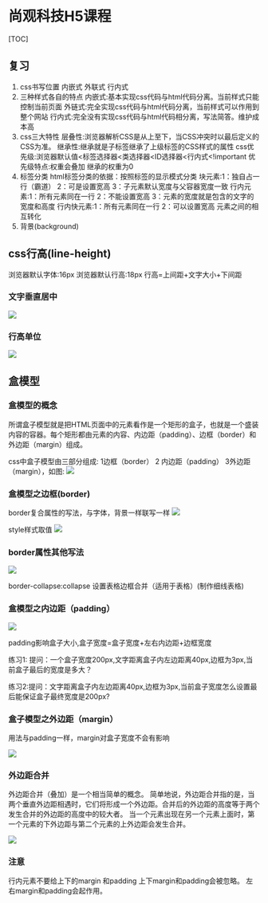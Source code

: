 # 尚观科技H5课程

[TOC]



## 复习

1. css书写位置
   内嵌式
   外联式
   行内式
2. 三种样式各自的特点
   内嵌式:基本实现css代码与html代码分离。当前样式只能控制当前页面
   外链式:完全实现css代码与html代码分离，当前样式可以作用到整个网站
   行内式:完全没有实现css代码与html代码相分离，写法简答。维护成本高
3. css三大特性
   层叠性:浏览器解析CSS是从上至下，当CSS冲突时以最后定义的CSS为准。
   继承性:继承就是子标签继承了上级标签的CSS样式的属性
   css优先级:浏览器默认值<标签选择器<类选择器<ID选择器<行内式<!important
   优先级特点:权重会叠加   继承的权重为0
4. 标签分类
   html标签分类的依据：按照标签的显示模式分类
   块元素:1：独自占一行（霸道） 2：可是设置宽高   3：子元素默认宽度与父容器宽度一致
   行内元素:1：所有元素同在一行  2：不能设置宽高 3：元素的宽度就是包含的文字的宽度和高度
   行内快元素:1：所有元素同在一行  2：可以设置宽高
   元素之间的相互转化
5. 背景(background)

## css行高(line-height)

浏览器默认字体:16px
浏览器默认行高:18px
行高=上间距+文字大小+下间距

### 文字垂直居中

![](1.png)

### 行高单位

![](2.png)

## 盒模型

### 盒模型的概念

所谓盒子模型就是把HTML页面中的元素看作是一个矩形的盒子，也就是一个盛装内容的容器。每个矩形都由元素的内容、内边距（padding）、边框（border）和外边距（margin）组成。

css中盒子模型由三部分组成: 1边框（border） 2 内边距（padding） 3外边距（margin），如图:
![](3.png)

### 盒模型之边框(border)

border复合属性的写法，与字体，背景一样联写一样
![](4.png)

style样式取值
![](5.png)

### border属性其他写法

![](6.png)

border-collapse:collapse      设置表格边框合并（适用于表格）(制作细线表格)

### 盒模型之内边距（padding）

![](7.png)

padding影响盒子大小,盒子宽度=盒子宽度+左右内边距+边框宽度

练习1:  提问：一个盒子宽度200px,文字距离盒子内左边距离40px,边框为3px,当前盒子最后的宽度是多大？

练习2:提问：文字距离盒子内左边距离40px,边框为3px,当前盒子宽度怎么设置最后能保证盒子最终宽度是200px?

### 盒子模型之外边距（margin）

用法与padding一样，margin对盒子宽度不会有影响

![](8.png)

### 外边距合并

外边距合并（叠加）是一个相当简单的概念。
简单地说，外边距合并指的是，当两个垂直外边距相遇时，它们将形成一个外边距。合并后的外边距的高度等于两个发生合并的外边距的高度中的较大者。
当一个元素出现在另一个元素上面时，第一个元素的下外边距与第二个元素的上外边距会发生合并。

![](9.png)

### 注意

行内元素不要给上下的margin 和padding
上下margin和padding会被忽略。
左右margin和padding会起作用。

